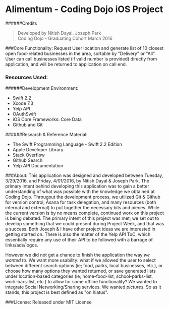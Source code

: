 # Alimentum - Coding Dojo iOS Project

######Credits

 >Developed by Nitish Dayal, Joseph Park <br />
 >Coding Dojo -  Graduating Cohort March 2016

###Core Functionality:
  Request User location and generate list of 10 closest open food-related businesses in the area, 
  sortable by "Delivery" or "All".
  User can call businesses listed (if valid number is provided) directly from application, and will be returned to application on call end.

  
### Resources Used:

######Development Environment: 
  - Swift 2.2
  - Xcode 7.3
  - Yelp API
  - OAuthSwift
  - iOS Core Frameworks: Core Data
  - Github and Git
  
######Research & Reference Material: 
  - The Swift Programming Language - Swift 2.2 Edition
  - Apple Developer Library
  - Stack Overflow
  - Github Search
  - Yelp API Documentation
  
###About:
  This application was designed and developed between Tuesday, 3/29/2016, and Friday, 4/01/2016, by Nitish Dayal & Joseph Park. The primary intent behind developing this application was to gain a better understanding of what was possible with the knowledge we obtained at Coding Dojo. Througout the development process, we utilized Git & Github for version control, Asana for task delegation, and many resources (both internal and external) to put together the necessary bits and pieces. While the current version is by no means complete, continued work on this project is being debated. The primary intent of this project was met; we set out to develop something that we could present during Project Week, and that was a success. Both Joseph & I have other project ideas we are interested in getting started on. There is also the matter of the Yelp API ToC, which essentially require any use of their API to be followed with a barrage of links/ads/logos.
  
  However we did not get a chance to finish the application the way _we wanted to_. We want more usability: what if we allowed the user to select between different search options (ie; food, parks, local businesses, etc.), or choose how many options they wanted returned, or save generated lists under location-based categories (ie; home-food-list, school-parks-list, work-bars-list, etc.) to allow for some offline functionality? We wanted to integrate Social Networking/Sharing services. We wanted _pictures_. So as it stands, this project is best defined as "on hiatus".

###License:
  Released under MIT License